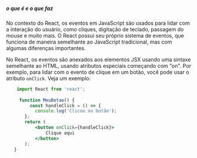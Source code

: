 ##### o que é e o que faz
 No contexto do React, os eventos em JavaScript são usados para lidar com a interação do usuário, como cliques, digitação de teclado, passagem do mouse e muito mais. O React possui seu próprio sistema de eventos, que funciona de maneira semelhante ao JavaScript tradicional, mas com algumas diferenças importantes.

 No React, os eventos são anexados aos elementos JSX usando uma sintaxe semelhante ao HTML, usando atributos especiais começando com "on". Por exemplo, para lidar com o evento de clique em um botão, você pode usar o atributo `onClick`. 
 Veja um exemplo:
 ```jsx
	 import React from 'react';
	 
	  function MeuBotao() { 
		  const handleClick = () => {
			console.log('Clicou no botão');
		}; 
		return ( 
			<button onClick={handleClick}>
				Clique aqui 
			</button> 
		); 
	}
```